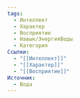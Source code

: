 ```yaml
---
tags:
  - Интеллект
  - Характер
  - Восприятие
  - Навык/ЭнергияВоды
  - Категория
Ссылки:
  - "[[Интеллект]]"
  - "[[Характер]]"
  - "[[Восприятие]]"
Источник:
  - Вода
---
```

